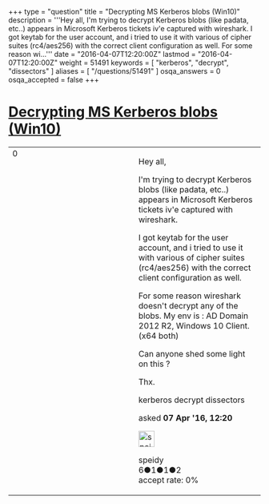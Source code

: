 +++
type = "question"
title = "Decrypting  MS Kerberos blobs (Win10)"
description = '''Hey all, I&#x27;m trying to decrypt Kerberos blobs (like padata, etc..) appears in Microsoft Kerberos tickets iv&#x27;e captured with wireshark. I got keytab for the user account, and i tried to use it with various of cipher suites (rc4/aes256) with the correct client configuration as well. For some reason wi...'''
date = "2016-04-07T12:20:00Z"
lastmod = "2016-04-07T12:20:00Z"
weight = 51491
keywords = [ "kerberos", "decrypt", "dissectors" ]
aliases = [ "/questions/51491" ]
osqa_answers = 0
osqa_accepted = false
+++

<div class="headNormal">

# [Decrypting MS Kerberos blobs (Win10)](/questions/51491/decrypting-ms-kerberos-blobs-win10)

</div>

<div id="main-body">

<div id="askform">

<table id="question-table" style="width:100%;"><colgroup><col style="width: 50%" /><col style="width: 50%" /></colgroup><tbody><tr class="odd"><td style="width: 30px; vertical-align: top"><div class="vote-buttons"><div id="post-51491-score" class="post-score" title="current number of votes">0</div><div id="favorite-count" class="favorite-count"></div></div></td><td><div id="item-right"><div class="question-body"><p>Hey all,</p><p>I'm trying to decrypt Kerberos blobs (like padata, etc..) appears in Microsoft Kerberos tickets iv'e captured with wireshark.</p><p>I got keytab for the user account, and i tried to use it with various of cipher suites (rc4/aes256) with the correct client configuration as well.</p><p>For some reason wireshark doesn't decrypt any of the blobs. My env is : AD Domain 2012 R2, Windows 10 Client. (x64 both)</p><p>Can anyone shed some light on this ?</p><p>Thx.</p></div><div id="question-tags" class="tags-container tags">kerberos decrypt dissectors</div><div id="question-controls" class="post-controls"></div><div class="post-update-info-container"><div class="post-update-info post-update-info-user"><p>asked <strong>07 Apr '16, 12:20</strong></p><img src="https://secure.gravatar.com/avatar/d2a300d58390c33dbc3c9d8c3cf97f04?s=32&amp;d=identicon&amp;r=g" class="gravatar" width="32" height="32" alt="speidy&#39;s gravatar image" /><p>speidy<br />
<span class="score" title="6 reputation points">6</span><span title="1 badges"><span class="badge1">●</span><span class="badgecount">1</span></span><span title="1 badges"><span class="silver">●</span><span class="badgecount">1</span></span><span title="2 badges"><span class="bronze">●</span><span class="badgecount">2</span></span><br />
<span class="accept_rate" title="Rate of the user&#39;s accepted answers">accept rate:</span> <span title="speidy has no accepted answers">0%</span></p></div></div><div id="comments-container-51491" class="comments-container"></div><div id="comment-tools-51491" class="comment-tools"></div><div class="clear"></div><div id="comment-51491-form-container" class="comment-form-container"></div><div class="clear"></div></div></td></tr></tbody></table>

</div>

</div>

